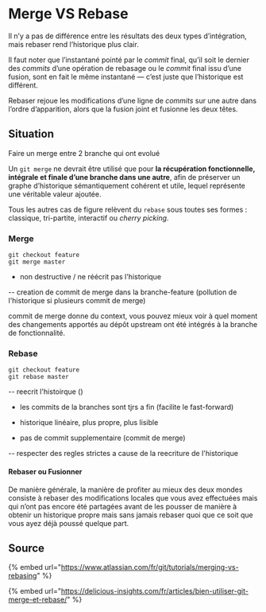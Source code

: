 # Merge VS Rebase

Il n’y a pas de différence entre les résultats des deux types d’intégration, mais rebaser rend l’historique plus clair.



 Il faut noter que l’instantané pointé par le _commit_ final, qu’il soit le dernier des _commits_ d’une opération de rebasage ou le _commit_ final issu d’une fusion, sont en fait le même instantané — c’est juste que l’historique est différent.

 Rebaser rejoue les modifications d’une ligne de _commits_ sur une autre dans l’ordre d’apparition, alors que la fusion joint et fusionne les deux têtes.

## 

## Situation 

Faire un merge entre 2 branche qui ont evolué





Un `git merge` ne devrait être utilisé que pour **la récupération fonctionnelle, intégrale et finale d’une branche dans une autre**, afin de préserver un graphe d’historique sémantiquement cohérent et utile, lequel représente une véritable valeur ajoutée.

Tous les autres cas de figure relèvent du `rebase` sous toutes ses formes : classique, tri-partite, interactif ou _cherry picking_.



### Merge

```text
git checkout feature
git merge master
```

+ non destructive / ne réécrit pas l'historique

-- creation de commit de merge dans la branche-feature \(pollution de l'historique si plusieurs commit de merge\)

commit de merge donne du context, vous pouvez mieux voir à quel moment des changements apportés au dépôt upstream ont été intégrés à la branche de fonctionnalité.

### Rebase

```text
git checkout feature
git rebase master
```

-- reecrit l'histoirque \(\)

+ les commits de la branches sont tjrs a fin \(facilite le fast-forward\)

+ historique linéaire, plus propre, plus lisible

+ pas de commit supplementaire \(commit de merge\)

-- respecter des regles strictes a cause de la reecriture de l'historique





#### Rebaser ou Fusionner <a id="_rebaser_ou_fusionner"></a>

De manière générale, la manière de profiter au mieux des deux mondes consiste à rebaser des modifications locales que vous avez effectuées mais qui n’ont pas encore été partagées avant de les pousser de manière à obtenir un historique propre mais sans jamais rebaser quoi que ce soit que vous ayez déjà poussé quelque part.



## Source

{% embed url="https://www.atlassian.com/fr/git/tutorials/merging-vs-rebasing" %}

{% embed url="https://delicious-insights.com/fr/articles/bien-utiliser-git-merge-et-rebase/" %}



